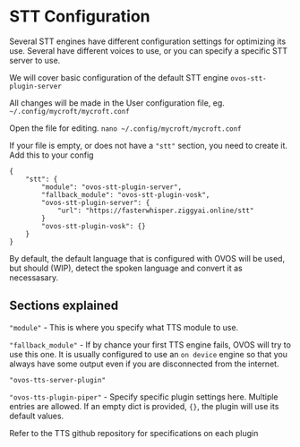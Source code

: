 # STT Configuration
Several STT engines have different configuration settings for optimizing its use.  Several have different voices to use, or you can specify a specific STT server to use.

We will cover basic configuration of the default STT engine `ovos-stt-plugin-server`

All changes will be made in the User configuration file, eg. `~/.config/mycroft/mycroft.conf`

Open the file for editing.  `nano ~/.config/mycroft/mycroft.conf`

If your file is empty, or does not have a `"stt"` section, you need to create it.  Add this to your config

```
{
    "stt": {
        "module": "ovos-stt-plugin-server",
        "fallback_module": "ovos-stt-plugin-vosk",
        "ovos-stt-plugin-server": {
            "url": "https://fasterwhisper.ziggyai.online/stt"
        }
        "ovos-stt-plugin-vosk": {}
    }
}
```

By default, the default language that is configured with OVOS will be used, but should (WIP), detect the spoken language and convert it as necessasary.

## Sections explained

`"module"` - This is where you specify what TTS module to use.

`"fallback_module"` - If by chance your first TTS engine fails, OVOS will try to use this one.  It is usually configured to use an `on device` engine so that you always have some output even if you are disconnected from the internet.

`"ovos-tts-server-plugin"`

`"ovos-tts-plugin-piper"` - Specify specific plugin settings here.  Multiple entries are allowed.  If an empty dict is provided, `{}`, the plugin will use its default values.

Refer to the TTS github repository for specifications on each plugin
